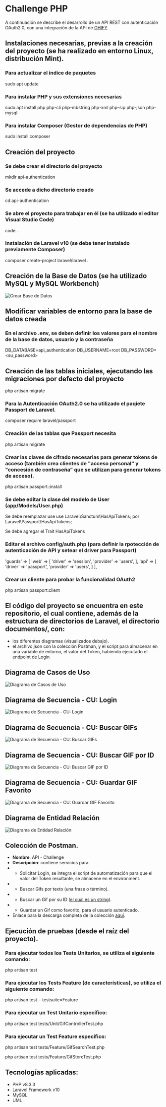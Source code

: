 # Challenge PHP
A continuación se describe el desarrollo de un API REST con autenticación OAuth2.0, con una integración de la API de [GHIFY](https://developers.giphy.com/docs/api/#quick-start-guide).

## Instalaciones necesarias, previas a la creación del proyecto (se ha realizado en entorno Linux, distribución Mint).

### Para actualizar el índice de paquetes
sudo apt update

### Para instalar PHP y sus extensiones necesarias
sudo apt install php php-cli php-mbstring php-xml php-sip php-json php-mysql

### Para instalar Composer (Gestor de dependencias de PHP)
sudo install composer

## Creación del proyecto

### Se debe crear el directorio del proyecto
mkdir api-authentication

### Se accede a dicho directorio creado
cd api-authentication

### Se abre el proyecto para trabajar en él (se ha utilizado el editor Visual Studio Code)
code .

### Instalación de Laravel v10 (se debe tener instalado previamente Composer)
composer create-project laravel/laravel .

## Creación de la Base de Datos (se ha utilizado MySQL y MySQL Workbench)
![Crear Base de Datos](documentos/crear_DB.png)

## Modificar variables de entorno para la base de datos creada
### En el archivo .env, se deben definir los valores para el nombre de la base de datos, usuario y la contraseña
DB_DATABASE=api_authentication
DB_USERNAME=root
DB_PASSWORD=<su_password>

## Creación de las tablas iniciales, ejecutando las migraciones por defecto del proyecto
php artisan migrate

### Para la Autenticación OAuth2.0 se ha utilizado el paqiete Passport de Laravel.
composer require laravel/passport

### Creación de las tablas que Passport necesita
php artisan migrate

### Crear las claves de cifrado necesarias para generar tokens de acceso (también crea clientes de "acceso personal" y "concesión de contraseña" que se utilizan para generar tokens de acceso).
php artisan passport::install


### Se debe editar la clase del modelo de User (app/Models/User.php)
Se debe reemplazar use use Laravel\Sanctum\HasApiTokens; por Laravel\Passport\HasApiTokens;

Se debe agregar el Trait HasApiTokens

### Editar el archivo config/auth.php (para definir la rpotección de autenticación de API y setear el driver para Passport)
'guards' => [
    'web' => [
        'driver' => 'session',
        'provider' => 'users',
    ],
    'api' => [
        'driver' => 'passport',
        'provider' => 'users',
    ]
],

### Crear un cliente para probar la funcionalidad OAuth2
php artisan passport:client


## El código del proyecto se encuentra en este repositorio, el cual contiene, además de la estructura de directorios de Laravel, el directorio documentos/, con:
- los diferentes diagramas (visualizados debajo).
- el archivo json con la colección Postman, y el script para almacenar en una variable de entorno, el valor del Token, habiendo ejecutado el endpoint de  Login

## Diagrama de Casos de Uso
![Diagrama de Casos de Uso](documentos/Diagrama_Casos_Uso.png)

## Diagrama de Secuencia - CU: Login
![Diagrama de Secuencia - CU: Login](documentos/Diagrama_Secuencia_Login.png)

## Diagrama de Secuencia - CU: Buscar GIFs
![Diagrama de Secuencia - CU: Buscar GIFs](documentos/Diagrama_Secuencia_Buscar_Gifs.png)

## Diagrama de Secuencia - CU: Buscar GIF por ID
![Diagrama de Secuencia - CU: Buscar GIF por ID](documentos/Diagrama_Secuencia_Buscar_Gif_por_ID.png)

## Diagrama de Secuencia - CU: Guardar GIF Favorito
![Diagrama de Secuencia - CU: Guardar GIF Favorito](documentos/Diagrama_Secuencia_Guardar_Gif_Favorito.png)

## Diagrama de Entidad Relación
![Diagrama de Entidad Relación](documentos/DER.png)

## Colección de Postman.

- **Nombre**: API - Challenge
- **Descripción**: contiene servicios para:
- - Solicitar Login, se integra el script de automatización para que el valor del Token resultante, se almacene en el environment.
- - Buscar Gifs por texto (una frase o término).
- - Buscar un Gif por su ID ([el cual es un string](https://developers.giphy.com/docs/api/endpoint#get-gif-by-id)).
- - Guardar un Gif como favorito, para el usuario autenticado.
- Enlace para la descarga completa de la colección [aquí](documentos/api-challenge.postman_collection.json).


## Ejecución de pruebas (desde el raíz del proyecto).

### Para ejecutar todos los Tests Unitarios, se utiliza el siguiente comando:

php artisan test


### Para ejecutar los Tests Feature (de características), se utiliza el siguiente comando:

php artisan test --testsuite=Feature


### Para ejecutar un Test Unitario específico:

php artisan test tests/Unit/GifControllerTest.php


### Para ejecutar un Test Feature específico:

php artisan test tests/Feature/GifSearchTest.php


php artisan test tests/Feature/GifStoreTest.php


## Tecnologías aplicadas:
- PHP v8.3.3
- Laravel Framework v10
- MySQL
- UML
